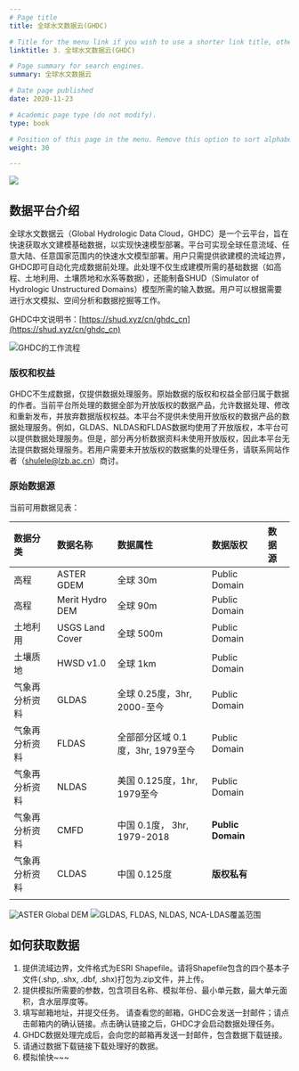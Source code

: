```yaml
---
# Page title
title: 全球水文数据云(GHDC)

# Title for the menu link if you wish to use a shorter link title, otherwise remove this option.
linktitle: 3. 全球水文数据云(GHDC)

# Page summary for search engines.
summary: 全球水文数据云

# Date page published
date: 2020-11-23

# Academic page type (do not modify).
type: book

# Position of this page in the menu. Remove this option to sort alphabetically.
weight: 30

---
```


![](/ghdc_CN/Figure/logo_cn.png)

## 数据平台介绍

全球水文数据云（Global Hydrologic Data Cloud，GHDC）是一个云平台，旨在快速获取水文建模基础数据，以实现快速模型部署。平台可实现全球任意流域、任意大陆、任意国家范围内的快速水文模型部署。用户只需提供欲建模的流域边界，GHDC即可自动化完成数据前处理。此处理不仅生成建模所需的基础数据（如高程、土地利用、土壤质地和水系等数据），还能制备SHUD（Simulator of Hydrologic Unstructured Domains）模型所需的输入数据。用户可以根据需要进行水文模拟、空间分析和数据挖掘等工作。

GHDC中文说明书：[https://shud.xyz/cn/ghdc_cn](https://shud.xyz/cn/ghdc_cn)

![GHDC的工作流程](/ghdc_CN/Figure/GHDC_flow.png)


### 版权和权益
GHDC不生成数据，仅提供数据处理服务。原始数据的版权和权益全部归属于数据的作者。当前平台所处理的数据全部为开放版权的数据产品，允许数据处理、修改和重新发布，并放弃数据版权权益。本平台不提供未使用开放版权的数据产品的数据处理服务。例如，GLDAS、NLDAS和FLDAS数据均使用了开放版权，本平台可以提供数据处理服务。但是，部分再分析数据资料未使用开放版权，因此本平台无法提供数据处理服务。若用户需要未开放版权的数据集的处理任务，请联系网站作者（shulele@lzb.ac.cn）商讨。

### 原始数据源
当前可用数据见表：

| 数据分类 | 数据名称 | 数据属性 | 数据版权 | 数据源 |
|:---------|:---------|:---------|:---------|:---------|
| 高程 | ASTER GDEM |  全球 30m| Public Domain |  |
| 高程 | Merit Hydro DEM |  全球 90m| Public Domain |  |
| 土地利用 | USGS Land Cover  | 全球 500m | Public Domain |  |
| 土壤质地 |  HWSD v1.0 |   全球 1km | Public Domain |  |
| 气象再分析资料 | GLDAS | 全球 0.25度，3hr, 2000-至今 | Public Domain |  |
| 气象再分析资料 | FLDAS | 全部部分区域 0.1度，3hr, 1979至今 | Public Domain |  |
| 气象再分析资料 | NLDAS | 美国 0.125度，1hr, 1979至今 | Public Domain |  |
| 气象再分析资料 | CMFD | 中国 0.1度， 3hr, 1979-2018 | **Public Domain** |  |
| 气象再分析资料 | CLDAS |  中国 0.125度 | **版权私有** |  |
| | | | | |

![ASTER Global DEM](/ghdc_CN/Figure/Aster_GDEM.png)
![GLDAS, FLDAS, NLDAS, NCA-LDAS覆盖范围](/ghdc_CN/Figure/ldas-domain.jpg)

## 如何获取数据

1. 提供流域边界，文件格式为ESRI Shapefile。请将Shapefile包含的四个基本子文件(.shp, .shx, .dbf, .shx)打包为.zip文件，并上传。
2. 提供模拟所需要的参数，包含项目名称、模拟年份、最小单元数，最大单元面积，含水层厚度等。
3. 填写邮箱地址，并提交任务。 请查看您的邮箱，GHDC会发送一封邮件；请点击邮箱内的确认链接。点击确认链接之后，GHDC才会启动数据处理任务。
4. GHDC数据处理完成后，会向您的邮箱再发送一封邮件，包含数据下载链接。
5. 请通过数据下载链接下载处理好的数据。
6. 模拟愉快~~~




